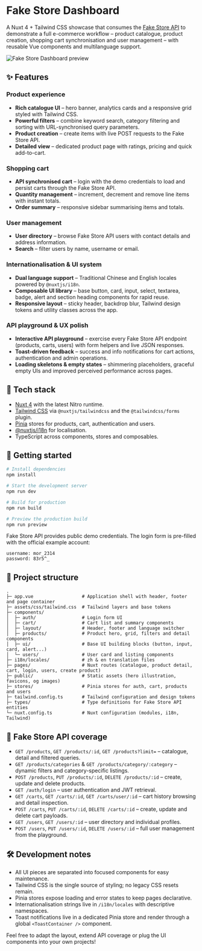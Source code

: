 # Fake Store Dashboard

A Nuxt 4 + Tailwind CSS showcase that consumes the [Fake Store API](https://fakestoreapi.com/) to demonstrate a full e-commerce workflow – product catalogue, product creation, shopping cart synchronisation and user management – with reusable Vue components and multilanguage support.

![Fake Store Dashboard preview](https://i.imgur.com/mIOKP43.png)

## ✨ Features

### Product experience
- **Rich catalogue UI** – hero banner, analytics cards and a responsive grid styled with Tailwind CSS.
- **Powerful filters** – combine keyword search, category filtering and sorting with URL-synchronised query parameters.
- **Product creation** – create items with live POST requests to the Fake Store API.
- **Detailed view** – dedicated product page with ratings, pricing and quick add-to-cart.

### Shopping cart
- **API synchronised cart** – login with the demo credentials to load and persist carts through the Fake Store API.
- **Quantity management** – increment, decrement and remove line items with instant totals.
- **Order summary** – responsive sidebar summarising items and totals.

### User management
- **User directory** – browse Fake Store API users with contact details and address information.
- **Search** – filter users by name, username or email.

### Internationalisation & UI system
- **Dual language support** – Traditional Chinese and English locales powered by `@nuxtjs/i18n`.
- **Composable UI library** – base button, card, input, select, textarea, badge, alert and section heading components for rapid reuse.
- **Responsive layout** – sticky header, backdrop blur, Tailwind design tokens and utility classes across the app.

### API playground & UX polish
- **Interactive API playground** – exercise every Fake Store API endpoint (products, carts, users) with form helpers and live JSON responses.
- **Toast-driven feedback** – success and info notifications for cart actions, authentication and admin operations.
- **Loading skeletons & empty states** – shimmering placeholders, graceful empty UIs and improved perceived performance across pages.

## 🧱 Tech stack
- [Nuxt 4](https://nuxt.com/) with the latest Nitro runtime.
- [Tailwind CSS](https://tailwindcss.com/) via `@nuxtjs/tailwindcss` and the `@tailwindcss/forms` plugin.
- [Pinia](https://pinia.vuejs.org/) stores for products, cart, authentication and users.
- [@nuxtjs/i18n](https://i18n.nuxtjs.org/) for localisation.
- TypeScript across components, stores and composables.

## 🚀 Getting started

```bash
# Install dependencies
npm install

# Start the development server
npm run dev

# Build for production
npm run build

# Preview the production build
npm run preview
```

Fake Store API provides public demo credentials. The login form is pre-filled with the official example account:

```
username: mor_2314
password: 83r5^_
```

## 📁 Project structure

```
.
├─ app.vue                  # Application shell with header, footer and page container
├─ assets/css/tailwind.css  # Tailwind layers and base tokens
├─ components/
│  ├─ auth/                 # Login form UI
│  ├─ cart/                 # Cart list and summary components
│  ├─ layout/               # Header, footer and language switcher
│  ├─ products/             # Product hero, grid, filters and detail components
│  ├─ ui/                   # Base UI building blocks (button, input, card, alert...)
│  └─ users/                # User card and listing components
├─ i18n/locales/            # zh & en translation files
├─ pages/                   # Nuxt routes (catalogue, product detail, cart, login, users, create product)
├─ public/                  # Static assets (hero illustration, favicons, og images)
├─ stores/                  # Pinia stores for auth, cart, products and users
├─ tailwind.config.ts       # Tailwind configuration and design tokens
├─ types/                   # Type definitions for Fake Store API entities
└─ nuxt.config.ts           # Nuxt configuration (modules, i18n, Tailwind)
```

## 🔌 Fake Store API coverage
- `GET /products`, `GET /products/:id`, `GET /products?limit=` – catalogue, detail and filtered queries.
- `GET /products/categories` & `GET /products/category/:category` – dynamic filters and category-specific listings.
- `POST /products`, `PUT /products/:id`, `DELETE /products/:id` – create, update and delete products.
- `GET /auth/login` – user authentication and JWT retrieval.
- `GET /carts`, `GET /carts/:id`, `GET /carts/user/:id` – cart history browsing and detail inspection.
- `POST /carts`, `PUT /carts/:id`, `DELETE /carts/:id` – create, update and delete cart payloads.
- `GET /users`, `GET /users/:id` – user directory and individual profiles.
- `POST /users`, `PUT /users/:id`, `DELETE /users/:id` – full user management from the playground.

## 🛠️ Development notes
- All UI pieces are separated into focused components for easy maintenance.
- Tailwind CSS is the single source of styling; no legacy CSS resets remain.
- Pinia stores expose loading and error states to keep pages declarative.
- Internationalisation strings live in `/i18n/locales` with descriptive namespaces.
- Toast notifications live in a dedicated Pinia store and render through a global `<ToastContainer />` component.

Feel free to adapt the layout, extend API coverage or plug the UI components into your own projects!
